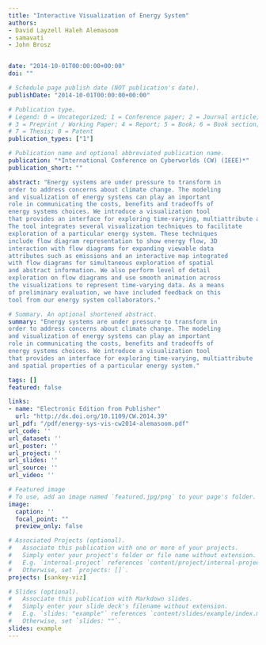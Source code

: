 ```yaml
---
title: "Interactive Visualization of Energy System"
authors:
- David Layzell Haleh Alemasoom
- samavati
- John Brosz


date: "2014-10-01T00:00:00+00:00"
doi: ""

# Schedule page publish date (NOT publication's date).
publishDate: "2014-10-01T00:00:00+00:00"

# Publication type.
# Legend: 0 = Uncategorized; 1 = Conference paper; 2 = Journal article;
# 3 = Preprint / Working Paper; 4 = Report; 5 = Book; 6 = Book section;
# 7 = Thesis; 8 = Patent
publication_types: ["1"]

# Publication name and optional abbreviated publication name.
publication: "*International Conference on Cyberworlds (CW) (IEEE)*"
publication_short: ""

abstract: "Energy systems are under pressure to transform in
order to address concerns about climate change. The modeling
and visualization of energy systems can play an important
role in communicating the costs, benefits and tradeoffs of
energy systems choices. We introduce a visualization tool
that provides an interface for exploring time-varying, multiattribute and spatial properties of a particular energy system.
The tool integrates several visualization techniques to facilitate
exploration of a particular energy system. These techniques
include flow diagram representation to show energy flow, 3D
interaction with flow diagrams for expanding viewable data
attributes such as emissions and an interactive map integrated
with flow diagrams for simultaneous exploration of spatial
and abstract information. We also perform level of detail
exploration on flow diagrams and use smooth animation across
the visualizations to represent time-varying data. As a means
of preliminary evaluation, we have included feedback on this
tool from our energy system collaborators."

# Summary. An optional shortened abstract.
summary: "Energy systems are under pressure to transform in
order to address concerns about climate change. The modeling
and visualization of energy systems can play an important
role in communicating the costs, benefits and tradeoffs of
energy systems choices. We introduce a visualization tool
that provides an interface for exploring time-varying, multiattribute
and spatial properties of a particular energy system."

tags: []
featured: false

links:
- name: "Electronic Edition from Publisher"
  url: "http://dx.doi.org/10.1109/CW.2014.39"
url_pdf: "/pdf/energy-sys-vis-cw2014-alemasoom.pdf"
url_code: ''
url_dataset: ''
url_poster: ''
url_project: ''
url_slides: ''
url_source: ''
url_video: ''

# Featured image
# To use, add an image named `featured.jpg/png` to your page's folder. 
image:
  caption: ''
  focal_point: ""
  preview_only: false

# Associated Projects (optional).
#   Associate this publication with one or more of your projects.
#   Simply enter your project's folder or file name without extension.
#   E.g. `internal-project` references `content/project/internal-project/index.md`.
#   Otherwise, set `projects: []`.
projects: [sankey-viz]

# Slides (optional).
#   Associate this publication with Markdown slides.
#   Simply enter your slide deck's filename without extension.
#   E.g. `slides: "example"` references `content/slides/example/index.md`.
#   Otherwise, set `slides: ""`.
slides: example
---
```

